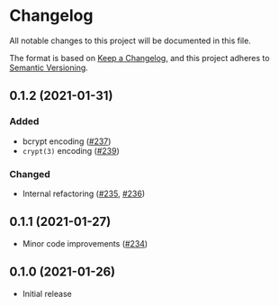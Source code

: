 # Changelog
All notable changes to this project will be documented in this file.

The format is based on [Keep a Changelog](https://keepachangelog.com/en/1.0.0/),
and this project adheres to [Semantic Versioning](https://semver.org/spec/v2.0.0.html).

## 0.1.2 (2021-01-31)
### Added
- bcrypt encoding ([#237])
- `crypt(3)` encoding ([#239])

### Changed
- Internal refactoring ([#235], [#236])

[#235]: https://github.com/RustCrypto/utils/pull/235
[#236]: https://github.com/RustCrypto/utils/pull/236
[#237]: https://github.com/RustCrypto/utils/pull/237
[#239]: https://github.com/RustCrypto/utils/pull/239

## 0.1.1 (2021-01-27)
- Minor code improvements ([#234])

[#234]: https://github.com/RustCrypto/utils/pull/234

## 0.1.0 (2021-01-26)
- Initial release
